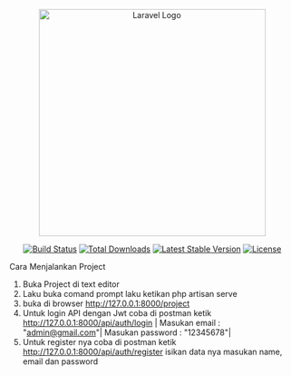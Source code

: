 <p align="center"><a href="https://laravel.com" target="_blank"><img src="https://raw.githubusercontent.com/laravel/art/master/logo-lockup/5%20SVG/2%20CMYK/1%20Full%20Color/laravel-logolockup-cmyk-red.svg" width="400" alt="Laravel Logo"></a></p>

<p align="center">
<a href="https://travis-ci.org/laravel/framework"><img src="https://travis-ci.org/laravel/framework.svg" alt="Build Status"></a>
<a href="https://packagist.org/packages/laravel/framework"><img src="https://img.shields.io/packagist/dt/laravel/framework" alt="Total Downloads"></a>
<a href="https://packagist.org/packages/laravel/framework"><img src="https://img.shields.io/packagist/v/laravel/framework" alt="Latest Stable Version"></a>
<a href="https://packagist.org/packages/laravel/framework"><img src="https://img.shields.io/packagist/l/laravel/framework" alt="License"></a>
</p>

Cara Menjalankan Project

1. Buka Project di text editor 
2. Laku buka comand prompt laku ketikan php artisan serve 
3. buka di browser http://127.0.0.1:8000/project
4. Untuk login API dengan Jwt coba di postman ketik http://127.0.0.1:8000/api/auth/login |
   Masukan email : "admin@gmail.com"|
   Masukan password : "12345678"|
5. Untuk register nya  coba di postman ketik http://127.0.0.1:8000/api/auth/register
   isikan data nya masukan name, email dan password
